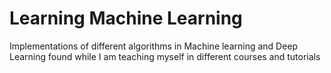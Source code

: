 # Learning Machine Learning
Implementations of different algorithms in Machine learning and Deep Learning found while I am teaching myself in different courses and tutorials
